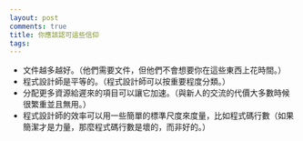 ```yaml
---
layout: post
comments: true
title: 你應該認可這些信仰
tags: 
---
```

- 文件越多越好。（他們需要文件，但他們不會想要你在這些東西上花時間。）
- 程式設計師是平等的。（程式設計師可以按重要程度分類。）
- 分配更多資源給遲來的項目可以讓它加速。（與新人的交流的代價大多數時候很繁重並且無用。）
- 程式設計師的效率可以用一些簡單的標準尺度來度量，比如程式碼行數（如果簡潔才是力量，那麼程式碼行數是壞的，而非好的。）

